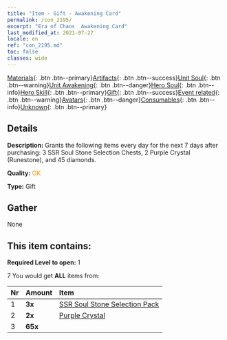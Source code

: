 ```yaml
---
title: "Item - Gift - Awakening Card"
permalink: /con_2195/
excerpt: "Era of Chaos  Awakening Card"
last_modified_at: 2021-07-27
locale: en
ref: "con_2195.md"
toc: false
classes: wide
---
```

 [Materials](/Items/){: .btn .btn--primary}[Artifacts](/Items/Artifacts/){: .btn .btn--success}[Unit Soul](/Items/UnitSoul/){: .btn .btn--warning}[Unit Awakening](/Items/UnitAwakening/){: .btn .btn--danger}[Hero Soul](/Items/HeroSoul/){: .btn .btn--info}[Hero Skill](/Items/HeroSkill/){: .btn .btn--primary}[Gift](/Items/Gift/){: .btn .btn--success}[Event related](/Items/Events/){: .btn .btn--warning}[Avatars](/Items/Avatars/){: .btn .btn--danger}[Consumables](/Items/Consumables/){: .btn .btn--info}[Unknown](/Items/Unknown/){: .btn .btn--primary}

## Details
 **Description:** Grants the following items every day for the next 7 days after purchasing: 3 SSR Soul Stone Selection Chests, 2 Purple Crystal (Runestone), and 45 diamonds.

 **Quality:** <span style="color: #FF8C00">OK</span>

 **Type:** Gift

## Gather

  None

## This item contains:

 **Required Level to open:** 1

 7 You would get **ALL** items  from:

  | Nr | Amount |     Item    |
  |:---|:-------|:------------|
  | 1 |  **3x** | [SSR Soul Stone Selection Pack](/Items/con_2154/) |  | 
  | 2 |  **2x** | [Purple Crystal](/Items/con_720/) |  | 
  | 3 |  **65x** | <i class="fas fa-gem"/> |  | 
